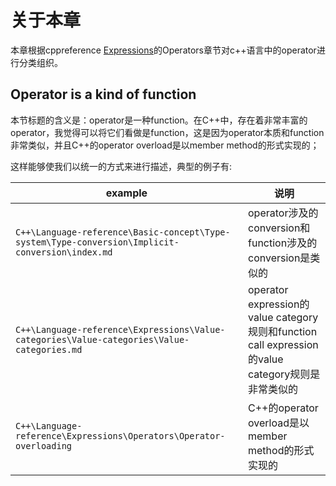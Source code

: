 # 关于本章

本章根据cppreference [Expressions](https://en.cppreference.com/w/cpp/language/expressions)的Operators章节对c++语言中的operator进行分类组织。



## Operator is a kind of function

本节标题的含义是：operator是一种function。在C++中，存在着非常丰富的operator，我觉得可以将它们看做是function，这是因为operator本质和function非常类似，并且C++的operator overload是以member method的形式实现的；

这样能够使我们以统一的方式来进行描述，典型的例子有:

| example                                                      | 说明                                                         |
| ------------------------------------------------------------ | ------------------------------------------------------------ |
| `C++\Language-reference\Basic-concept\Type-system\Type-conversion\Implicit-conversion\index.md` | operator涉及的conversion和function涉及的conversion是类似的   |
| `C++\Language-reference\Expressions\Value-categories\Value-categories\Value-categories.md` | operator expression的value category规则和function call expression的value category规则是非常类似的 |
| `C++\Language-reference\Expressions\Operators\Operator-overloading` | C++的operator overload是以member method的形式实现的          |

